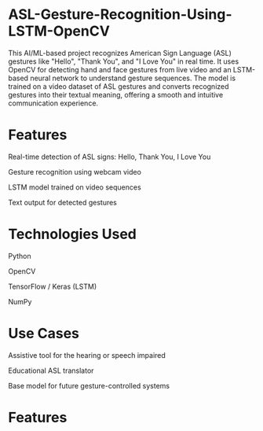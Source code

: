 # ASL-Gesture-Recognition-Using-LSTM-OpenCV
This AI/ML-based project recognizes American Sign Language (ASL) gestures like "Hello", "Thank You", and "I Love You" in real time. It uses OpenCV for detecting hand and face gestures from live video and an LSTM-based neural network to understand gesture sequences. The model is trained on a video dataset of ASL gestures and converts recognized gestures into their textual meaning, offering a smooth and intuitive communication experience.

# Features
Real-time detection of ASL signs: Hello, Thank You, I Love You

Gesture recognition using webcam video

LSTM model trained on video sequences

Text output for detected gestures

# Technologies Used
Python

OpenCV

TensorFlow / Keras (LSTM)

NumPy

# Use Cases
Assistive tool for the hearing or speech impaired

Educational ASL translator

Base model for future gesture-controlled systems


# Features
